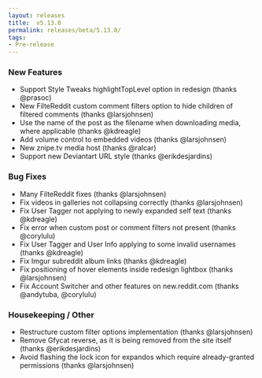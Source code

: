 ```yaml
---
layout: releases
title:  v5.13.0
permalink: releases/beta/5.13.0/
tags:
- Pre-release
---
```


### New Features

- Support Style Tweaks highlightTopLevel option in redesign (thanks @prasoc)
- New FilteReddit custom comment filters option to hide children of filtered comments (thanks @larsjohnsen)
- Use the name of the post as the filename when downloading media, where applicable (thanks @kdreagle)
- Add volume control to embedded videos (thanks @larsjohnsen)
- New znipe.tv media host (thanks @ralcar)
- Support new Deviantart URL style (thanks @erikdesjardins)

### Bug Fixes

- Many FilteReddit fixes (thanks @larsjohnsen)
- Fix videos in galleries not collapsing correctly (thanks @larsjohnsen)
- Fix User Tagger not applying to newly expanded self text (thanks @kdreagle)
- Fix error when custom post or comment filters not present (thanks @corylulu)
- Fix User Tagger and User Info applying to some invalid usernames (thanks @kdreagle)
- Fix Imgur subreddit album links (thanks @kdreagle)
- Fix positioning of hover elements inside redesign lightbox (thanks @larsjohnsen)
- Fix Account Switcher and other features on new.reddit.com (thanks @andytuba, @corylulu)

### Housekeeping / Other

- Restructure custom filter options implementation (thanks @larsjohnsen)
- Remove Gfycat reverse, as it is being removed from the site itself (thanks @erikdesjardins)
- Avoid flashing the lock icon for expandos which require already-granted permissions (thanks @larsjohnsen)
